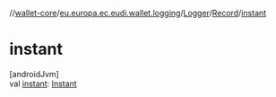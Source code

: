 //[wallet-core](../../../../index.md)/[eu.europa.ec.eudi.wallet.logging](../../index.md)/[Logger](../index.md)/[Record](index.md)/[instant](instant.md)

# instant

[androidJvm]\
val [instant](instant.md): [Instant](https://developer.android.com/reference/kotlin/java/time/Instant.html)
